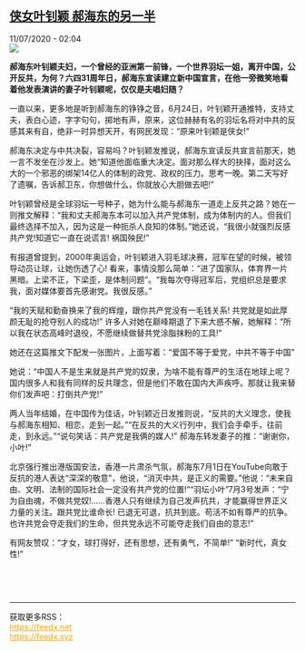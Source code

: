 <!--1594432599000-->
[侠女叶钊颖 郝海东的另一半](http://www.rfi.fr//cn/%E4%B8%AD%E5%9B%BD/20200711-%E4%BE%A0%E5%A5%B3%E5%8F%B6%E9%92%8A%E9%A2%96-%E9%83%9D%E6%B5%B7%E4%B8%9C%E7%9A%84%E5%8F%A6%E4%B8%80%E5%8D%8A)
------

<div>11/07/2020 - 02:04</div><img src="https://s.rfi.fr/media/display/0b1ff3dc-c30a-11ea-b0b6-005056bf87d6/w:310/p:16x9/56299_1591351208.jpg"><p><strong>郝海东叶钊颖夫妇，一个曾经的亚洲第一前锋，一个世界羽坛一姐，离开中国，公开反共，为何？六四31周年日，郝海东宣读建立新中国宣言，在他一旁微笑地看着他发表演讲的妻子叶钊颖呢，仅仅是夫唱妇随？</strong></p><div class="t-content__body u-clearfix"><div class="m-interstitial"></div><p>一直以来，更多地是听到郝海东的铮铮之音，6月24日，叶钊颖开通推特，支持丈夫，表白心迹，字字句句，掷地有声，原来，这位赫赫有名的羽坛名将对中共的反感其来有自，绝非一时异想天开，有网民发现：“原来叶钊颖是侠女!”</p><p>郝海东决定与中共决裂，容易吗？叶钊颖发推说，郝海东宣读反共宣言前那天，她一言不发坐在沙发上。她“知道他面临重大决定。面对那么样大的抉择，面对这么大的一个邪恶的绑架14亿人的体制的政党、政权的压力。思考一晚。第二天写好了遗嘱，告诉郝卫东，你想做什么，你就放心大胆做去吧!”</p><p>叶钊颖曾经是全球羽坛一号种子，她为什么能与郝海东一道走上反共之路？她在一则推文解释：“我和丈夫郝海东本可以加入共产党体制，成为体制内的人。但我们最终选择不加入，因为这是一种扼杀人良知的体制。”她还说，“我很小就强烈反感共产党!知道它一直在说谎言! 祸国殃民!”</p><p>有报道曾提到，2000年奥运会，叶钊颖进入羽毛球决赛，冠军在望的时候，被领导动员让球，让她伤透了心! 看来，事情没那么简单：“进了国家队，体育界一片黑暗。上梁不正，下梁歪，是体制问题”。“我每次夺得冠军后，党组织总是要求我，面对媒体要首先感谢党。我很反感。”</p><p>“我的天赋和勤奋换来了我的辉煌，跟你共产党没有一毛钱关系! 共党就是如此厚颜无耻的抢夺别人的成功!” 许多人对她在巅峰期退了下来大惑不解，她解释：“所以我在状态高峰时退役，不愿继续做替共党涂脂抹粉的工具!”</p><p>她还在这篇推文下配发一张图片，上面写着：“爱国不等于爱党，中共不等于中国”</p><p>她说：“中国人不是生来就是共产党的奴隶，为啥不能有尊严的生活在地球上呢？国内很多人和我有同样的反共理念，但是他们不敢在国内大声疾呼。那就让我来替你们发声吧：打倒共产党!”</p><p>两人当年结婚，在中国传为佳话，叶钊颖近日发推则说，“反共的大义理念，使我与郝海东相知、相恋，走到一起。”“在反共的大义行列中，我们会手牵手，往前走，到永远。”“说句笑话：共产党是我俩的媒人!” 郝海东转发妻子的推：“谢谢你，小叶!”</p><p>北京强行推出港版国安法，香港一片肃杀气氛，郝海东7月1日在YouTube向敢于反抗的港人表达“深深的敬意”，他说，“消灭中共，是正义的需要。”他说：“未来自由、文明、法制的国际社会一定没有共产党的位置!”“羽坛小叶”7月3号发声：“宁为自由魂，不做共党奴!......香港人只有继续为自己发声抗共，才能赢得世界正义力量的关注。跟共党比谁命长! 已退无可退，抗共到底。苟活不如有尊严的抗争。也许共党会夺走我们的生命，但共党永远不可能夺走我们自由的意志!”</p><p>有网友赞叹：“才女，球打得好，还有思想，还有勇气，不简单!” “新时代，真女性!”</p><p> </p><div class="o-self-promo o-self-promo--nl o-self-promo--hidden" data-selfpromo-newsletter></div><div class="o-self-promo o-self-promo--app o-self-promo--hidden" data-selfpromo-app></div></div><br><hr><div>获取更多RSS：<br><a href="https://feedx.net" style="color:orange" target="_blank">https://feedx.net</a> <br><a href="https://feedx.xyz" style="color:orange" target="_blank">https://feedx.xyz</a><br></div>
